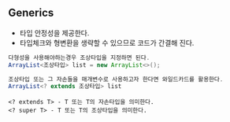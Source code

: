 ## Generics
  - 타입 안정성을 제공한다.
  - 타입체크와 형변환을 생략할 수 있으므로 코드가 간결해 진다.
  ```java
  다형성을 사용해야하는경우 조상타입을 지정하면 된다.
  ArrayList<조상타입> list = new ArrayList<>();
  ```
  ```java
  조상타입 또는 그 자손들을 매개변수로 사용하고자 한다면 와일드카드를 활용한다.
  ArrayList<? extends 조상타입> list
  ```
  ```
  <? extends T> - T 또는 T의 자손타입을 의미한다.
  <? super T> - T 또는 T의 조상타입을 의미한다.
  ```
  
  
